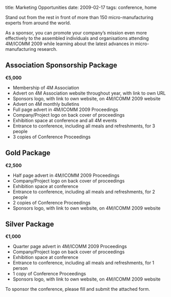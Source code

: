title: Marketing Opportunities
date: 2009-02-17 
tags: conference, home


Stand out from the rest in front of more than 150 micro-manufacturing experts from around the world.

As a sponsor, you can promote your company’s mission even more effectively to the assembled individuals and organisations attending 4M/ICOMM 2009 while learning about the latest
advances in micro-manufacturing research.
<!--break-->
##  Association Sponsorship Package

**€5,000**

* Membership of 4M Association
* Advert on 4M Association website throughout year, with link to own URL
* Sponsors logo, with link to own website, on 4M/ICOMM 2009 website
* Advert on 4M monthly bulletins
* Full page advert in 4M/ICOMM 2009 Proceedings
* Company/Project logo on back cover of proceedings
* Exhibition space at conference and all 4M events
* Entrance to conference, including all meals and refreshments, for 3 people
* 3 copies of Conference Proceedings

##  Gold Package

**€2,500**

* Half page advert in 4M/ICOMM 2009 Proceedings
* Company/Project logo on back cover of proceedings
* Exhibition space at conference
* Entrance to conference, including all meals and refreshments, for 2 people
* 2 copies of Conference Proceedings
* Sponsors logo, with link to own website, on 4M/ICOMM 2009 website          

##  Silver Package

**€1,000**

* Quarter page advert in 4M/ICOMM 2009 Proceedings
* Company/Project logo on back cover of proceedings
* Exhibition space at conference
* Entrance to conference, including all meals and refreshments, for 1 person
* 1 copy of Conference Proceedings
* Sponsors logo, with link to own website, on 4M/ICOMM 2009 website

To sponsor the conference, please fill and submit the attached form.
